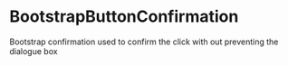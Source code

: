 # BootstrapButtonConfirmation
Bootstrap confirmation used to confirm the click with out preventing the dialogue box
